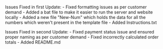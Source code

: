 Issues Fixed in first Update:
    - Fixed formatting issues as per customer demand
    - Added a bat file to make it easier to run the server and website locally
    - Added a new file "New-Num" which holds the data for all the numbers which weren't present in the template file
    - Added Instructions.txt

Issues Fixed in second Update:
    - Fixed payment status issue and ensured proper naming as per customer demand
	- Fixed incorrectly calculated order totals
    - Added README.md